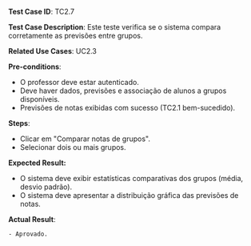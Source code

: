 **Test Case ID**: TC2.7

**Test Case Description**: Este teste verifica se o sistema compara corretamente as previsões entre grupos.

**Related Use Cases**: UC2.3

**Pre-conditions**:

- O professor deve estar autenticado.
- Deve haver dados, previsões e associação de alunos a grupos disponíveis.
- Previsões de notas exibidas com sucesso (TC2.1 bem-sucedido).

**Steps**:
- Clicar em "Comparar notas de grupos".
- Selecionar dois ou mais grupos.

**Expected Result:**
- O sistema deve exibir estatísticas comparativas dos grupos (média, desvio padrão).
- O sistema deve apresentar a distribuição gráfica das previsões de notas.

**Actual Result**:

    - Aprovado.